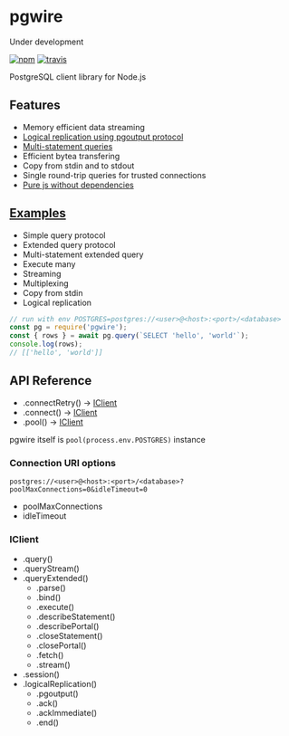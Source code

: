 # pgwire

Under development

[![npm](https://img.shields.io/npm/v/pgwire.svg)](https://www.npmjs.com/package/pgwire) [![travis](https://travis-ci.com/kagis/pgwire.svg?branch=master)](https://travis-ci.com/kagis/pgwire)

PostgreSQL client library for Node.js

## Features

- Memory efficient data streaming
- [Logical replication using pgoutput protocol](test/test.js#L358)
- [Multi-statement queries](test/test.js#L38)
- Efficient bytea transfering
- Copy from stdin and to stdout
- Single round-trip queries for trusted connections
- [Pure js without dependencies](package.json#L36)
<!-- - True asynchronous -->
<!-- - Interchangeable connection strategies -->
<!-- - Session safety guards -->

## [Examples](test/test.js)

- Simple query protocol
- Extended query protocol
- Multi-statement extended query
- Execute many
- Streaming
- Multiplexing
- Copy from stdin
- Logical replication

```js
// run with env POSTGRES=postgres://<user>@<host>:<port>/<database>
const pg = require('pgwire');
const { rows } = await pg.query(`SELECT 'hello', 'world'`);
console.log(rows);
// [['hello', 'world']]
```

## API Reference

- .connectRetry() -> [IClient](#IClient)
- .connect() -> [IClient](#IClient)
- .pool() -> [IClient](#IClient)

pgwire itself is `pool(process.env.POSTGRES)` instance

### Connection URI options

`postgres://<user>@<host>:<port>/<database>?poolMaxConnections=0&idleTimeout=0`

- poolMaxConnections
- idleTimeout

### IClient

- .query()
- .queryStream()
- .queryExtended()
  - .parse()
  - .bind()
  - .execute()
  - .describeStatement()
  - .describePortal()
  - .closeStatement()
  - .closePortal()
  - .fetch()
  - .stream()
- .session()
- .logicalReplication()
  - .pgoutput()
  - .ack()
  - .ackImmediate()
  - .end()
